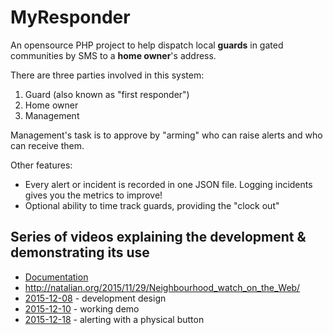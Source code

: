 # MyResponder

An opensource PHP project to help dispatch local **guards** in gated
communities by SMS to a **home owner**'s address.

There are three parties involved in this system:

1. Guard (also known as "first responder")
2. Home owner
3. Management

Management's task is to approve by "arming" who can raise alerts and who can receive them.

Other features:

* Every alert or incident is recorded in one JSON file. Logging incidents gives you the metrics to improve!
* Optional ability to time track guards, providing the "clock out"

## Series of videos explaining the development & demonstrating its use

* [Documentation](docs/index.md)
* <http://natalian.org/2015/11/29/Neighbourhood_watch_on_the_Web/>
* [2015-12-08](https://www.youtube.com/watch?v=sGvBI6qp2-4) - development design
* [2015-12-10](https://www.youtube.com/watch?v=XO6dpLzrWlo) - working demo
* [2015-12-18](https://youtu.be/-e3hWW9HeIU) - alerting with a physical button

